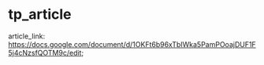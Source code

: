 # tp_article

article_link: 
https://docs.google.com/document/d/1OKFt6b96xTbIWka5PamPOoajDUF1F5j4cNzsfQOTM9c/edit;